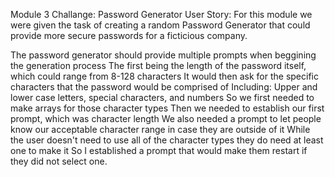 Module 3 Challange: Password Generator
User Story:
For this module we were given the task of creating a random Password Generator that could provide more 
secure passwords for a ficticious company.

The password generator should provide multiple prompts when beggining the generation process
The first being the length of the password itself, which could range from 8-128 characters
It would then ask for the specific characters that the password would be comprised of
Including: Upper and lower case letters, special characters, and numbers
So we first needed to make arrays for those character types
Then we needed to establish our first prompt, which was character length
We also needed a prompt to let people know our acceptable character range in case they are outside of it
While the user doesn't need to use all of the character types they do need at least one to make it
So I established a prompt that would make them restart if they did not select one.

